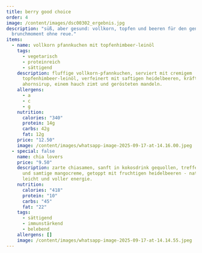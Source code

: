 ```yaml
---
title: berry good choice
order: 4
image: /content/images/dsc00302_ergebnis.jpg
description: "süß, aber gesund: vollkorn, topfen und beeren für den genussvollen
  brunchmoment ohne reue."
items:
  - name: vollkorn pfannkuchen mit topfenhimbeer-leinöl
    tags:
      - vegetarisch
      - proteinreich
      - sättigend
    description: fluffige vollkorn-pfannkuchen, serviert mit cremigem
      topfenhimbeer-leinöl, verfeinert mit saftigen heidelbeeren, kräftigem
      ahornsirup, einem hauch zimt und gerösteten mandeln.
    allergens:
      - a
      - c
      - g
    nutrition:
      calories: "340"
      protein: 14g
      carbs: 42g
      fat: 12g
    price: "12.50"
    image: /content/images/whatsapp-image-2025-09-17-at-14.16.00.jpeg
  - special: false
    name: chia lovers
    price: "9.50"
    description: zarte chiasamen, sanft in kokosdrink gequollen, treffen auf frische
      und samtige mangocreme, getoppt mit fruchtigen heidelbeeren - natürlich,
      leicht und voller energie.
    nutrition:
      calories: "418"
      protein: "10"
      carbs: "45"
      fat: "22"
    tags:
      - sättigend
      - immunstärkend
      - belebend
    allergens: []
    image: /content/images/whatsapp-image-2025-09-17-at-14.14.55.jpeg
---
```


